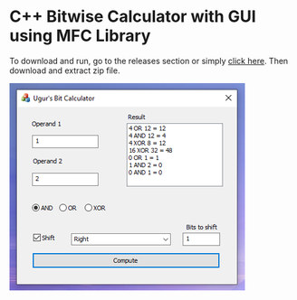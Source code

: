 # C++ Bitwise Calculator with GUI using MFC Library

To download and run, go to the releases section or simply [click here](https://github.com/Benediximuss/Bitwise-Calculator-MFC/releases/tag/v1.0). Then download and extract zip file.


![gui](https://raw.githubusercontent.com/Benediximuss/Bitwise-Calculator-MFC/main/res/gui.PNG)


